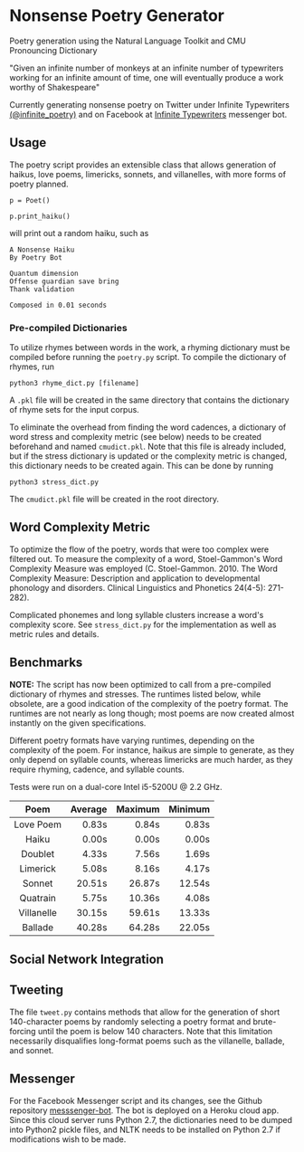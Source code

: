 # Nonsense Poetry Generator
Poetry generation using the Natural Language Toolkit and CMU Pronouncing Dictionary

"Given an infinite number of monkeys at an infinite number of typewriters working for an infinite amount of time, one will eventually produce a work worthy of Shakespeare"

Currently generating nonsense poetry on Twitter under Infinite Typewriters [(@infinite_poetry)](https://twitter.com/infinite_poetry) and on Facebook at [Infinite Typewriters](https://facebook.com/infinitetypewriters) messenger bot. 

## Usage
The poetry script provides an extensible class that allows generation of haikus, love poems, limericks, sonnets, and villanelles, with more forms of poetry planned. 

```
p = Poet()

p.print_haiku()
```

will print out a random haiku, such as 

```
A Nonsense Haiku
By Poetry Bot

Quantum dimension
Offense guardian save bring
Thank validation

Composed in 0.01 seconds
```

### Pre-compiled Dictionaries
To utilize rhymes between words in the work, a rhyming dictionary must be compiled before running the `poetry.py` script. To compile the dictionary of rhymes, run

```
python3 rhyme_dict.py [filename]
```

A `.pkl` file will be created in the same directory that contains the dictionary of rhyme sets for the input corpus.

To eliminate the overhead from finding the word cadences, a dictionary of word stress and complexity metric (see below) needs to be created beforehand and named `cmudict.pkl`. Note that this file is already included, but if the stress dictionary is updated or the complexity metric is changed, this dictionary needs to be created again. This can be done by running

```
python3 stress_dict.py
```

The `cmudict.pkl` file will be created in the root directory. 

## Word Complexity Metric
To optimize the flow of the poetry, words that were too complex were filtered out. To measure the complexity of a word, Stoel-Gammon's Word Complexity Measure was employed (C. Stoel-Gammon. 2010. The Word Complexity Measure: Description and application to developmental phonology and disorders. Clinical Linguistics and Phonetics 24(4-5): 271-282).

Complicated phonemes and long syllable clusters increase a word's complexity score. See `stress_dict.py` for the implementation as well as metric rules and details. 

## Benchmarks
<b>NOTE:</b> The script has now been optimized to call from a pre-compiled dictionary of rhymes and stresses. The runtimes listed below, while obsolete, are a good indication of the complexity of the poetry format. The runtimes are not nearly as long though; most poems are now created almost instantly on the given specifications.

Different poetry formats have varying runtimes, depending on the complexity of the poem. For instance, haikus are simple to generate, as they only depend on syllable counts, whereas limericks are much harder, as they require rhyming, cadence, and syllable counts. 

Tests were run on a dual-core Intel i5-5200U @ 2.2 GHz.

Poem | Average | Maximum | Minimum |
|:---:|---:|---:|---:|
Love Poem | 0.83s | 0.84s | 0.83s |
Haiku | 0.00s | 0.00s | 0.00s |
Doublet | 4.33s | 7.56s | 1.69s |
Limerick | 5.08s | 8.16s | 4.17s |
Sonnet | 20.51s | 26.87s | 12.54s | 
Quatrain | 5.75s | 10.36s | 4.08s |
Villanelle | 30.15s | 59.61s | 13.33s |
Ballade | 40.28s | 64.28s | 22.05s |

## Social Network Integration

## Tweeting
The file `tweet.py` contains methods that allow for the generation of short 140-character poems by randomly selecting a poetry format and brute-forcing until the poem is below 140 characters. Note that this limitation necessarily disqualifies long-format poems such as the villanelle, ballade, and sonnet.

## Messenger
For the Facebook Messenger script and its changes, see the Github repository [messsenger-bot](www.github.com/zhangxingshuo/messsenger-bot). The bot is deployed on a Heroku cloud app. Since this cloud server runs Python 2.7, the dictionaries need to be dumped into Python2 pickle files, and NLTK needs to be installed on Python 2.7 if modifications wish to be made. 
